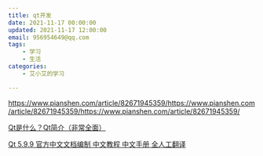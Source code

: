 ```yaml
---
title: qt开发
date: 2021-11-17 00:00:00
updated: 2021-11-17 12:00:00
email: 956954649@qq.com
tags:
    - 学习
    - 生活
categories:
    - 艾小艾的学习

---
```


https://www.pianshen.com/article/82671945359/https://www.pianshen.com/article/82671945359/https://www.pianshen.com/article/82671945359/

[Qt是什么？Qt简介（非常全面）](http://c.biancheng.net/view/1792.html)

[Qt 5.9.9 官方中文文档编制 中文教程 中文手册 全人工翻译](http://portal.digitser.cn/article-2110-1.html)
